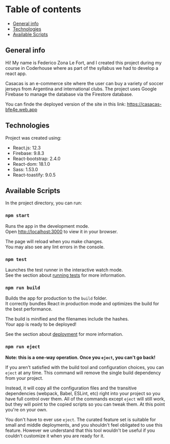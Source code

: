 # Table of contents

- [General info](#general-info)
- [Technologies](#technologies)
- [Available Scripts](#setup)

## General info

Hi! My name is Federico Zona Le Fort, and I created this project during my course in Coderhouse where as part of the syllabus we had to develop a react app.

Casacas is an e-commerce site where the user can buy a variety of soccer jerseys from Argentina and international clubs. The project uses Google Firebase to manage the database via the Firestore database.

You can finde the deployed version of the site in this link: https://casacas-bfe4e.web.app

## Technologies

Project was created using:

- React.js: 12.3
- Firebase: 9.8.3
- React-bootstrap: 2.4.0
- React-dom: 18.1.0
- Sass: 1.53.0
- React-toastify: 9.0.5

## Available Scripts

In the project directory, you can run:

### `npm start`

Runs the app in the development mode.\
Open [http://localhost:3000](http://localhost:3000) to view it in your browser.

The page will reload when you make changes.\
You may also see any lint errors in the console.

### `npm test`

Launches the test runner in the interactive watch mode.\
See the section about [running tests](https://facebook.github.io/create-react-app/docs/running-tests) for more information.

### `npm run build`

Builds the app for production to the `build` folder.\
It correctly bundles React in production mode and optimizes the build for the best performance.

The build is minified and the filenames include the hashes.\
Your app is ready to be deployed!

See the section about [deployment](https://facebook.github.io/create-react-app/docs/deployment) for more information.

### `npm run eject`

**Note: this is a one-way operation. Once you `eject`, you can't go back!**

If you aren't satisfied with the build tool and configuration choices, you can `eject` at any time. This command will remove the single build dependency from your project.

Instead, it will copy all the configuration files and the transitive dependencies (webpack, Babel, ESLint, etc) right into your project so you have full control over them. All of the commands except `eject` will still work, but they will point to the copied scripts so you can tweak them. At this point you're on your own.

You don't have to ever use `eject`. The curated feature set is suitable for small and middle deployments, and you shouldn't feel obligated to use this feature. However we understand that this tool wouldn't be useful if you couldn't customize it when you are ready for it.
